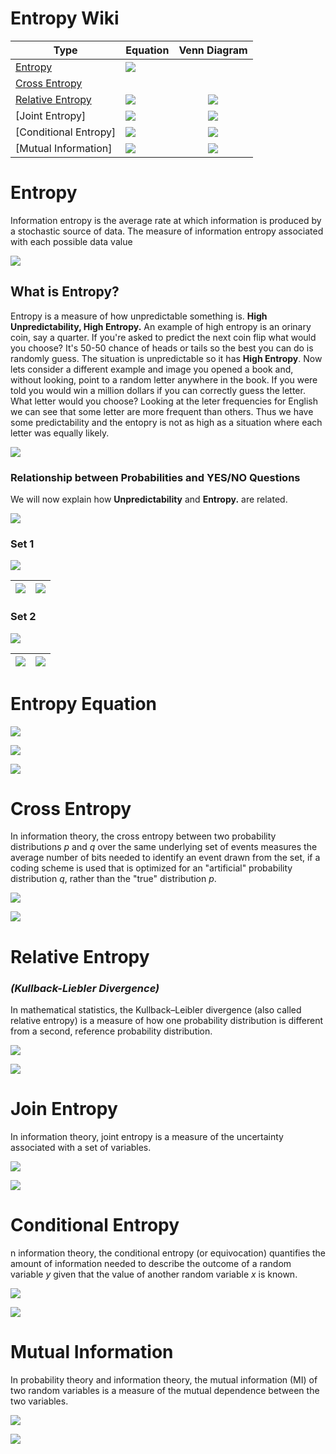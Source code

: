 # Entropy Wiki

| **Type**            | **Equation**                                                                                     | **Venn Diagram**                                                                                  |
|---------------------|--------------------------------------------------------------------------------------------------|:-------------------------------------------------------------------------------------------------:|
| [Entropy](https://github.com/samsoto/EntroPy/blob/master/readme.md#entropy)             | ![](./resources/images/tex_entropy.png)             |                                                                                                   |
| [Cross Entropy](https://github.com/samsoto/EntroPy/blob/master/readme.md#cross-entropy)     |
| [Relative Entropy](https://github.com/samsoto/EntroPy/blob/master/readme.md#entropy-equation)       | ![](./resources/images/tex_cross_entropy.png)    | ![](./resources/images/tex_relative_entropy.png)    | ![](./resources/images/venn_relative_entropy.png)    |
| [Joint Entropy]       | ![](./resources/images/tex_joint_entropy.png)       | ![](./resources/images/venn_joint_entropy.png)       |
| [Conditional Entropy] | ![](./resources/images/tex_conditional_entropy.png) | ![](./resources/images/venn_conditional_entropy.png) |
| [Mutual Information]  | ![](./resources/images/tex_mutual_information.png)  | ![](./resources/images/venn_mutual_information.png)  |


# Entropy

Information entropy is the average rate at which information is produced by a stochastic source of data. The measure of information entropy associated with each possible data value

![](./resources/images/tex_entropy.png)

## What is Entropy?

Entropy is a measure of how unpredictable something is. **High Unpredictability, High Entropy.** An example of high entropy is an orinary coin, say a quarter. If you're asked to predict the next coin flip what would you choose? It's 50-50 chance of heads or tails so the best you can do is randomly guess. The situation is unpredictable so it has **High Entropy**. Now lets consider a different example and image you opened a book and, without looking, point to a random letter anywhere in the book. If you were told you would win a million dollars if you can  correctly guess the letter. What letter would you choose? Looking at the leter frequencies for English we can see that some letter are more frequent than others. Thus we have some predictability and the entopry is not as high as a situation where each letter was equally likely.

![](./resources/images/entropy_intro/letter_frequency.png)




### **Relationship between Probabilities and YES/NO Questions**

We will now explain how **Unpredictability** and **Entropy.** are related. 

![](./resources/images/entropy_intro/tree_basic.png)


### Set 1

![](./resources/images/entropy_intro/symbol_a_alice_bob.png)


| ![](./resources/images/entropy_intro/symbol_a_questons.png) | ![](resources/images/entropy_intro/symbol_a_num_questions_2.png) |
|-------------------------------------------------------------|-------------------------------------------------------------|

### Set 2

![](./resources/images/entropy_intro/symbol_b_alice_bob.png)

| ![](./resources/images/entropy_intro/symbol_b_questons.png) | ![](./resources/images/entropy_intro/symbol_b_num_questions.png) |
|-------------------------------------------------------------|-------------------------------------------------------------|

# Entropy Equation

![](./resources/images/entropy_intro/entropy_explain_1.png)

![](./resources/images/entropy_intro/entropy_explain_2.png)

![](./resources/images/entropy_intro/entropy_explain_3.png)



 
# Cross Entropy

In information theory, the cross entropy between two probability distributions *p* and *q* over the same underlying set of events measures the average number of bits needed to identify an event drawn from the set, if a coding scheme is used that is optimized for an "artificial" probability distribution *q*, rather than the "true" distribution *p*.

![](./resources/images/venn_cross_entropy_2.png)

![](./resources/images/tex_cross_entropy.png)

# Relative Entropy 
### ***(Kullback-Liebler Divergence)***


In mathematical statistics, the Kullback–Leibler divergence (also called relative entropy) is a measure of how one probability distribution is different from a second, reference probability distribution.

![](./resources/images/venn_relative_entropy.png)

![](./resources/images/tex_relative_entropy.png)

# Join Entropy

In information theory, joint entropy is a measure of the uncertainty associated with a set of variables.

![](./resources/images/venn_joint_entropy.png)

![](./resources/images/tex_joint_entropy.png)


# Conditional Entropy

n information theory, the conditional entropy (or equivocation) quantifies the amount of information needed to describe the outcome of a random variable *y* given that the value of another random variable *x* is known.

![](./resources/images/venn_conditional_entropy.png)

![](./resources/images/tex_conditional_entropy.png)

# Mutual Information

In probability theory and information theory, the mutual information (MI) of two random variables is a measure of the mutual dependence between the two variables.

![](./resources/images/venn_mutual_information.png)

![](./resources/images/tex_mutual_information.png)

